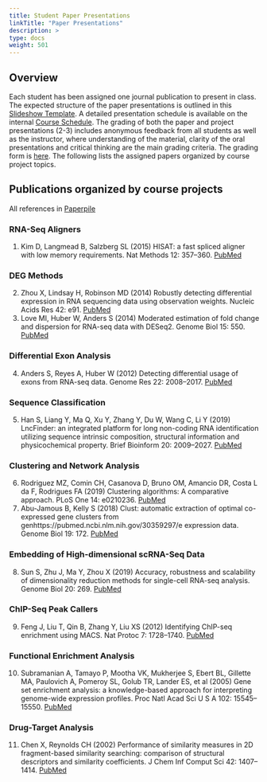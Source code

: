 ```yaml
---
title: Student Paper Presentations
linkTitle: "Paper Presentations"
description: >
type: docs
weight: 501
---
```



## Overview

Each student has been assigned one journal publication to present in class. The
expected structure of the paper presentations is outlined in this [Slideshow Template](https://bit.ly/41PZPey). 
A detailed presentation schedule is available on the internal [Course Schedule](https://elearn.ucr.edu/courses/91826). 
The grading of both the paper and project presentations (2-3) includes
anonymous feedback from all students as well as the instructor, where
understanding of the material, clarity of the oral presentations and critical
thinking are the main grading criteria. The grading form is [here](https://forms.gle/K6P5woA8eQCS4NJQA). 
The following lists the assigned papers organized by course project topics.


## Publications organized by course projects

All references in [Paperpile](https://paperpile.com/shared/FOShC0)

### RNA-Seq Aligners 

1. Kim D, Langmead B, Salzberg SL (2015) HISAT: a fast spliced aligner with low memory requirements. Nat Methods 12: 357–360. [PubMed](https://pubmed.ncbi.nlm.nih.gov/25751142/)

### DEG Methods  

2. Zhou X, Lindsay H, Robinson MD (2014) Robustly detecting differential expression in RNA sequencing data using observation weights. Nucleic Acids Res 42: e91. [PubMed](https://pubmed.ncbi.nlm.nih.gov/24753412/)
3. Love MI, Huber W, Anders S (2014) Moderated estimation of fold change and dispersion for RNA-seq data with DESeq2. Genome Biol 15: 550. [PubMed](https://pubmed.ncbi.nlm.nih.gov/25516281/)

### Differential Exon Analysis  

4. Anders S, Reyes A, Huber W (2012) Detecting differential usage of exons from RNA-seq data. Genome Res 22: 2008–2017. [PubMed](https://pubmed.ncbi.nlm.nih.gov/22722343/)

### Sequence Classification

5. Han S, Liang Y, Ma Q, Xu Y, Zhang Y, Du W, Wang C, Li Y (2019) LncFinder: an integrated platform for long non-coding RNA identification utilizing sequence intrinsic composition, structural information and physicochemical property. Brief Bioinform 20: 2009–2027. [PubMed](https://pubmed.ncbi.nlm.nih.gov/30084867/)

### Clustering and Network Analysis

6. Rodriguez MZ, Comin CH, Casanova D, Bruno OM, Amancio DR, Costa L da F, Rodrigues FA (2019) Clustering algorithms: A comparative approach. PLoS One 14: e0210236. [PubMed](https://pubmed.ncbi.nlm.nih.gov/30645617/)
7. Abu-Jamous B, Kelly S (2018) Clust: automatic extraction of optimal co-expressed gene clusters from genhttps://pubmed.ncbi.nlm.nih.gov/30359297/e expression data. Genome Biol 19: 172. [PubMed](https://pubmed.ncbi.nlm.nih.gov/30359297/)

### Embedding of High-dimensional scRNA-Seq Data

8. Sun S, Zhu J, Ma Y, Zhou X (2019) Accuracy, robustness and scalability of dimensionality reduction methods for single-cell RNA-seq analysis. Genome Biol 20: 269. [PubMed](https://pubmed.ncbi.nlm.nih.gov/31823809/)

### ChIP-Seq Peak Callers

9. Feng J, Liu T, Qin B, Zhang Y, Liu XS (2012) Identifying ChIP-seq enrichment using MACS. Nat Protoc 7: 1728–1740. [PubMed](https://pubmed.ncbi.nlm.nih.gov/22936215/)

### Functional Enrichment Analysis

10. Subramanian A, Tamayo P, Mootha VK, Mukherjee S, Ebert BL, Gillette MA, Paulovich A, Pomeroy SL, Golub TR, Lander ES, et al (2005) Gene set enrichment analysis: a knowledge-based approach for interpreting genome-wide expression profiles. Proc Natl Acad Sci U S A 102: 15545–15550. [PubMed](https://pubmed.ncbi.nlm.nih.gov/16199517/)

### Drug-Target Analysis

11. Chen X, Reynolds CH (2002) Performance of similarity measures in 2D fragment-based similarity searching: comparison of structural descriptors and similarity coefficients. J Chem Inf Comput Sci 42: 1407–1414. [PubMed](https://pubmed.ncbi.nlm.nih.gov/12444738/)

